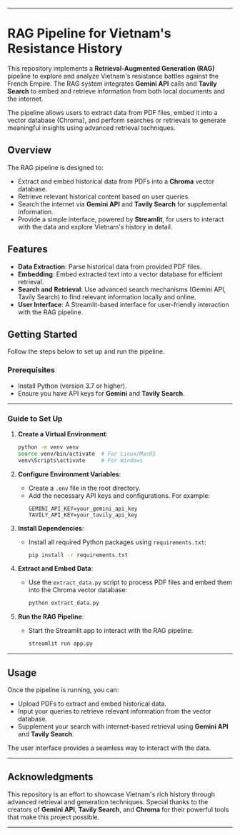 
---

# RAG Pipeline for Vietnam's Resistance History

This repository implements a **Retrieval-Augmented Generation (RAG)** pipeline to explore and analyze Vietnam's resistance battles against the French Empire. The RAG system integrates **Gemini API** calls and **Tavily Search** to embed and retrieve information from both local documents and the internet.

The pipeline allows users to extract data from PDF files, embed it into a vector database (Chroma), and perform searches or retrievals to generate meaningful insights using advanced retrieval techniques.

## Overview

The RAG pipeline is designed to:
- Extract and embed historical data from PDFs into a **Chroma** vector database.
- Retrieve relevant historical content based on user queries.
- Search the internet via **Gemini API** and **Tavily Search** for supplemental information.
- Provide a simple interface, powered by **Streamlit**, for users to interact with the data and explore Vietnam's history in detail.

## Features
- **Data Extraction**: Parse historical data from provided PDF files.
- **Embedding**: Embed extracted text into a vector database for efficient retrieval.
- **Search and Retrieval**: Use advanced search mechanisms (Gemini API, Tavily Search) to find relevant information locally and online.
- **User Interface**: A Streamlit-based interface for user-friendly interaction with the RAG pipeline.

## Getting Started

Follow the steps below to set up and run the pipeline.

### Prerequisites
- Install Python (version 3.7 or higher).
- Ensure you have API keys for **Gemini** and **Tavily Search**.

---

### Guide to Set Up

1. **Create a Virtual Environment**:
   ```bash
   python -m venv venv
   source venv/bin/activate  # For Linux/MacOS
   venv\Scripts\activate     # For Windows
   ```

2. **Configure Environment Variables**:
   - Create a `.env` file in the root directory.
   - Add the necessary API keys and configurations. For example:
     ```
     GEMINI_API_KEY=your_gemini_api_key
     TAVILY_API_KEY=your_tavily_api_key
     ```

3. **Install Dependencies**:
   - Install all required Python packages using `requirements.txt`:
     ```bash
     pip install -r requirements.txt
     ```

4. **Extract and Embed Data**:
   - Use the `extract_data.py` script to process PDF files and embed them into the Chroma vector database:
     ```bash
     python extract_data.py
     ```

5. **Run the RAG Pipeline**:
   - Start the Streamlit app to interact with the RAG pipeline:
     ```bash
     streamlit run app.py
     ```

---

## Usage

Once the pipeline is running, you can:
- Upload PDFs to extract and embed historical data.
- Input your queries to retrieve relevant information from the vector database.
- Supplement your search with internet-based retrieval using **Gemini API** and **Tavily Search**.

The user interface provides a seamless way to interact with the data.

---

## Acknowledgments

This repository is an effort to showcase Vietnam's rich history through advanced retrieval and generation techniques. Special thanks to the creators of **Gemini API**, **Tavily Search**, and **Chroma** for their powerful tools that make this project possible.

---
